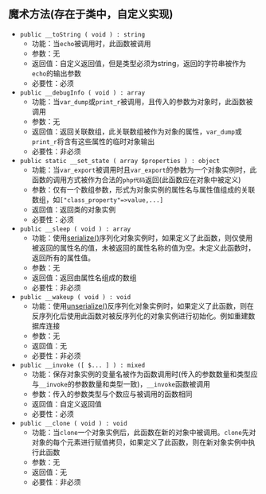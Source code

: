 ## 魔术方法(存在于类中，自定义实现)
* `public __toString ( void ) : string`
    * 功能：当`echo`被调用时，此函数被调用
    * 参数：无
    * 返回值：自定义返回值，但是类型必须为string，返回的字符串被作为`echo`的输出参数 
    * 必要性：必须
* `public __debugInfo ( void ) : array`
    * 功能：当`var_dump`或`print_r`被调用，且传入的参数为对象时，此函数被调用
    * 参数：无
    * 返回值：返回关联数组，此关联数组被作为对象的属性，`var_dump`或`print_r`将含有这些属性的临时对象输出
    * 必要性：非必须
* `public static __set_state ( array $properties ) : object`   
    * 功能：当`var_export`被调用时且`var_export`的参数为一个对象实例时，此函数的调用方式被作为合法的`php代码`返回(此函数应在对象中被定义) 
    * 参数：仅有一个数组参数，形式为对象实例的属性名与属性值组成的关联数组，如`["class_property"=>value,...]`
    * 返回值：返回类的对象实例
    * 必要性：必须
* `public __sleep ( void ) : array`
    * 功能：使用[serialize()](https://www.php.net/manual/zh/function.serialize.php)序列化对象实例时，如果定义了此函数，则仅使用被返回的属性名的值，未被返回的属性名称的值为空。未定义此函数时，返回所有的属性值。
    * 参数：无
    * 返回值：返回由属性名组成的数组 
    * 必要性：非必须
* `public __wakeup ( void ) : void`
    * 功能：使用[unserialize()](https://www.php.net/manual/zh/function.unserialize.php)反序列化对象实例时，如果定义了此函数，则在反序列化后使用此函数对被反序列化的对象实例进行初始化。例如重建数据库连接
    * 参数：无
    * 返回值：无
    * 必要性：非必须
* `public __invoke ([ $... ] ) : mixed`
    * 功能：保存对象实例的变量名被作为函数调用时(传入的参数数量和类型应与`__invoke`的参数数量和类型一致)，`__invoke`函数被调用
    * 参数：传入的参数类型与个数应与被调用的函数相同
    * 返回值：自定义返回值
    * 必要性：必须
* `public __clone ( void ) : void`
    * 功能：当`clone`一个对象实例后，此函数在新的对象中被调用。`clone`先对对象的每个元素进行赋值拷贝，如果定义了此函数，则在新对象实例中执行此函数
    * 参数：无
    * 返回值：无
    * 必要性：非必须
